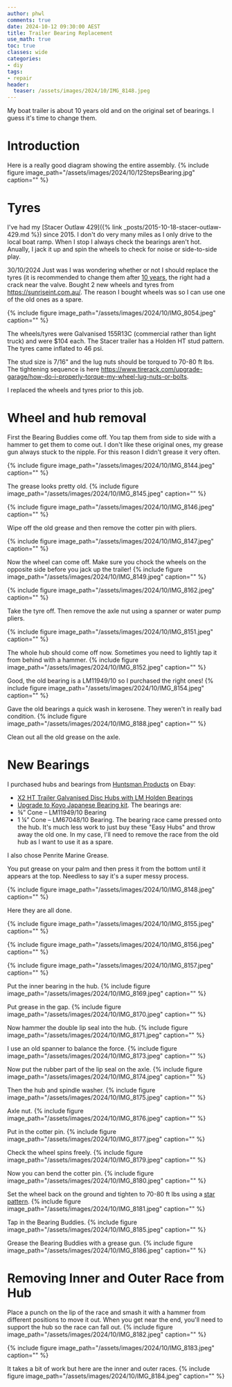 ```yaml
---
author: phwl
comments: true
date: 2024-10-12 09:30:00 AEST
title: Trailer Bearing Replacement
use_math: true
toc: true
classes: wide
categories:
- diy
tags:
- repair
header:
  teaser: /assets/images/2024/10/IMG_8148.jpeg
---
```


My boat trailer is about 10 years old and on the original set of bearings. I guess it's time to change them.

# Introduction

Here is a really good diagram showing the entire assembly.
{% include figure image_path="/assets/images/2024/10/12StepsBearing.jpg" caption="" %}

# Tyres
I've had my [Stacer Outlaw 429]({% link _posts/2015-10-18-stacer-outlaw-429.md %}) since 2015. I don't do very many miles as I only drive to  the local boat ramp. When I stop I always check the bearings aren't hot. Anually, I jack it up and spin the wheels to check for noise or side-to-side play.

30/10/2024 Just was I was wondering whether or not I should replace the tyres (it is recommended to change them after [10 years](https://tyregeek.com.au/when-to-replace-tyres), the right had a crack near the valve. Bought 2 new wheels and tyres from <https://sunriseint.com.au/>. The reason I bought wheels was so I can use one of the old ones as a spare.

{% include figure image_path="/assets/images/2024/10/IMG_8054.jpeg" caption="" %}

The wheels/tyres were Galvanised 155R13C (commercial rather than light truck) and were $104 each. The Stacer trailer has a Holden HT stud pattern. The tyres came inflated to 46 psi.

The stud size is 7/16" and the lug nuts should be torqued to 70-80 ft lbs. The tightening sequence is here <https://www.tirerack.com/upgrade-garage/how-do-i-properly-torque-my-wheel-lug-nuts-or-bolts>.

I replaced the wheels and tyres prior to this job.

# Wheel and hub removal

First the Bearing Buddies come off. You tap them from side to side with a hammer to get them to come out. I don't like these original ones, my grease gun always stuck to the nipple. For this reason I didn't grease it very often.

{% include figure image_path="/assets/images/2024/10/IMG_8144.jpeg" caption="" %}

The grease looks pretty old.
{% include figure image_path="/assets/images/2024/10/IMG_8145.jpeg" caption="" %}

{% include figure image_path="/assets/images/2024/10/IMG_8146.jpeg" caption="" %}

Wipe off the old grease and then remove the cotter pin with pliers.

{% include figure image_path="/assets/images/2024/10/IMG_8147.jpeg" caption="" %}

Now the wheel can come off. Make sure you chock the wheels on the opposite side before you jack up the trailer!
{% include figure image_path="/assets/images/2024/10/IMG_8149.jpeg" caption="" %}

{% include figure image_path="/assets/images/2024/10/IMG_8162.jpeg" caption="" %}

Take the tyre off. Then remove the axle nut using a spanner or water pump pliers.

{% include figure image_path="/assets/images/2024/10/IMG_8151.jpeg" caption="" %}

The whole hub should come off now. Sometimes you need to lightly tap it from behind with a hammer.
{% include figure image_path="/assets/images/2024/10/IMG_8152.jpeg" caption="" %}

Good, the old bearing is a LM11949/10 so I purchased the right ones!
{% include figure image_path="/assets/images/2024/10/IMG_8154.jpeg" caption="" %}

Gave the old bearings a quick wash in kerosene. They weren't in really bad condition.
{% include figure image_path="/assets/images/2024/10/IMG_8188.jpeg" caption="" %}

Clean out all the old grease on the axle.


# New Bearings
I purchased hubs and bearings from [Huntsman Products](https://www.huntsmanproducts.com.au/) on Ebay:
* [X2 HT Trailer Galvanised Disc Hubs with LM Holden Bearings](https://www.huntsmanproducts.com.au/products/ht-trailer-galvanised-disc-hubs-x-2-with-lm-holden-bearings)
* [Upgrade to Koyo Japanese Bearing kit](https://www.huntsmanproducts.com.au/products/upgrade-to-japanese-bearing-kit-single-axle-lm-or-s-l-bearings).
The bearings are:
* ¾” Cone – LM11949/10 Bearing
* 1 ¼” Cone – LM67048/10 Bearing.
The bearing race came pressed onto the hub. It's much less work to just buy these "Easy Hubs" and throw away the old one. In my case, I'll need to remove the race from the old hub as I want to use it as a spare.

I also chose Penrite Marine Grease.

You put grease on your palm and then press it from the bottom until it appears at the top. Needless to say it's a super messy process.

{% include figure image_path="/assets/images/2024/10/IMG_8148.jpeg" caption="" %}

Here they are all done.

{% include figure image_path="/assets/images/2024/10/IMG_8155.jpeg" caption="" %}

{% include figure image_path="/assets/images/2024/10/IMG_8156.jpeg" caption="" %}

{% include figure image_path="/assets/images/2024/10/IMG_8157.jpeg" caption="" %}

Put the inner bearing in the hub.
{% include figure image_path="/assets/images/2024/10/IMG_8169.jpeg" caption="" %}

Put grease in the gap.
{% include figure image_path="/assets/images/2024/10/IMG_8170.jpeg" caption="" %}

Now hammer the double lip seal into the hub.
{% include figure image_path="/assets/images/2024/10/IMG_8171.jpeg" caption="" %}

I use an old spanner to balance the force.
{% include figure image_path="/assets/images/2024/10/IMG_8173.jpeg" caption="" %}

Now put the rubber part of the lip seal on the axle.
{% include figure image_path="/assets/images/2024/10/IMG_8174.jpeg" caption="" %}

Then the hub and spindle washer.
{% include figure image_path="/assets/images/2024/10/IMG_8175.jpeg" caption="" %}

Axle nut.
{% include figure image_path="/assets/images/2024/10/IMG_8176.jpeg" caption="" %}

Put in the cotter pin.
{% include figure image_path="/assets/images/2024/10/IMG_8177.jpeg" caption="" %}

Check the wheel spins freely.
{% include figure image_path="/assets/images/2024/10/IMG_8179.jpeg" caption="" %}

Now you can bend the cotter pin.
{% include figure image_path="/assets/images/2024/10/IMG_8180.jpeg" caption="" %}

Set the wheel back on the ground and
tighten to 70-80 ft lbs using a [star pattern](https://australianoffroad.com.au/wp-content/uploads/2019/12/Wheel-Nut-Torque-Settings-Information-Sheet-3.pdf).
{% include figure image_path="/assets/images/2024/10/IMG_8181.jpeg" caption="" %}

Tap in the Bearing Buddies.
{% include figure image_path="/assets/images/2024/10/IMG_8185.jpeg" caption="" %}

Grease the Bearing Buddies with a grease gun.
{% include figure image_path="/assets/images/2024/10/IMG_8186.jpeg" caption="" %}


# Removing Inner and Outer Race from Hub
Place a punch on the lip of the race and smash it with a hammer from different positions to move it out. When you get near the end, you'll need to support the hub so the race can fall out.
{% include figure image_path="/assets/images/2024/10/IMG_8182.jpeg" caption="" %}

{% include figure image_path="/assets/images/2024/10/IMG_8183.jpeg" caption="" %}

It takes a bit of work but here are the inner and outer races.
{% include figure image_path="/assets/images/2024/10/IMG_8184.jpeg" caption="" %}

